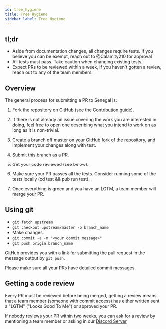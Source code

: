 ```yaml
---
id: tree_hygiene
title: Tree Hygiene
sidebar_label: Tree Hygiene
---
```


## tl;dr

- Aside from documentation changes, all changes require tests. If you believe you can be exempt, reach out to @Calamity210 for approval
- All tests must pass. Take caution when changing existing tests.
- Expect PRs to be reviewed within a week, if you haven't gotten a review, reach out to any of the team members.

## Overview

The general process for submitting a PR to Senegal is:

1. Fork the repository on GitHub (see the [Contribution guide](https://github.com/SenegalLang/Senegal/blob/master/CONTRIBUTING.md)).

2. If there is not already an issue covering the work you are interested in doing, feel free to open one describing what you intend to work on as long as it is non-trivial.

3. Create a branch off master on your GitHub fork of the repository, and implement
   your changes along with test.

4. Submit this branch as a PR.

5. Get your code reviewed (see below).

6. Make sure your PR passes all the tests. Consider running some of the tests locally (cd test && pub run test).

7. Once everything is green and you have an LGTM, a team member will merge your PR.

## Using git

 * `git fetch upstream`
 * `git checkout upstream/master -b branch_name`
 * Make changes.
 * `git commit -a -m "<your commit message>"`
 * `git push origin branch_name`

GitHub provides you with a link for submitting the pull request in the message output by `git push`.

Please make sure all your PRs have detailed commit messages.

## Getting a code review

Every PR must be reviewed before being merged, getting a review means that a team member (someone with commit access) has either written sent a
"LGTM" ("Looks Good To Me") or approved your PR.

If nobody reviews your PR within two weeks, you can ask for a review by mentioning a team member or asking in our [Discord Server](https://discord.gg/AacmA3W)
